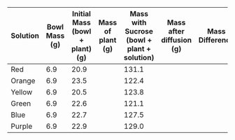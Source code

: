 | Solution | Bowl Mass (g) | Initial Mass (bowl + plant) (g) | Mass of plant (g) | Mass with Sucrose (bowl + plant + solution) | Mass after diffusion (g) | Mass Difference | % change |     |
| -------- | ------------- | ------------------------------- | ----------------- | ------------------------------------------- | ------------------------ | --------------- | -------- | --- |
| Red      | 6.9           | 20.9                            |                   | 131.1                                       |                          |                 |          |     |
| Orange   | 6.9           | 23.5                            |                   | 122.4                                       |                          |                 |          |     |
| Yellow   | 6.9           | 20.5                            |                   | 123.8                                       |                          |                 |          |     |
| Green    | 6.9           | 22.6                            |                   | 121.1                                       |                          |                 |          |     |
| Blue     | 6.9           | 22.7                            |                   | 127.5                                       |                          |                 |          |     |
| Purple   | 6.9           | 22.9                            |                   | 129.0                                       |                          |                 |          |     |

